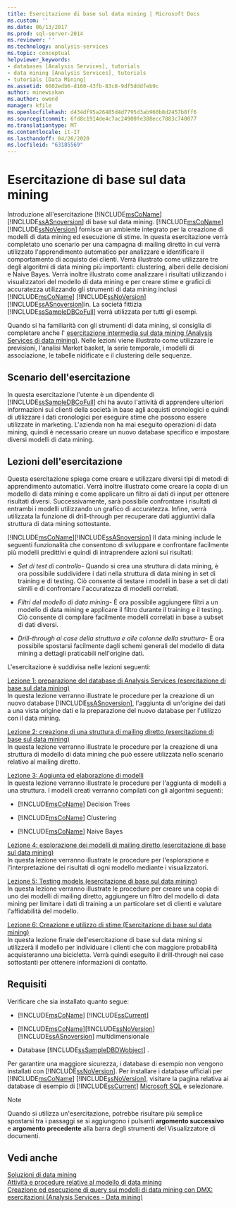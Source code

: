 ```yaml
---
title: Esercitazione di base sul data mining | Microsoft Docs
ms.custom: ''
ms.date: 06/13/2017
ms.prod: sql-server-2014
ms.reviewer: ''
ms.technology: analysis-services
ms.topic: conceptual
helpviewer_keywords:
- databases [Analysis Services], tutorials
- data mining [Analysis Services], tutorials
- tutorials [Data Mining]
ms.assetid: 6602edb6-d160-43fb-83c8-9df5dddfeb9c
author: minewiskan
ms.author: owend
manager: kfile
ms.openlocfilehash: d434df95a26485d4d7795d3ab960b8d2457b8ff6
ms.sourcegitcommit: 6fd8c1914de4c7ac24900fe388ecc7883c740077
ms.translationtype: MT
ms.contentlocale: it-IT
ms.lasthandoff: 04/26/2020
ms.locfileid: "63185569"
---
```

# <a name="basic-data-mining-tutorial"></a>Esercitazione di base sul data mining
  Introduzione all'esercitazione [!INCLUDE[msCoName](../includes/msconame-md.md)] [!INCLUDE[ssASnoversion](../includes/ssasnoversion-md.md)] di base sul data mining. [!INCLUDE[msCoName](../includes/msconame-md.md)][!INCLUDE[ssNoVersion](../includes/ssnoversion-md.md)] fornisce un ambiente integrato per la creazione di modelli di data mining ed esecuzione di stime. In questa esercitazione verrà completato uno scenario per una campagna di mailing diretto in cui verrà utilizzato l'apprendimento automatico per analizzare e identificare il comportamento di acquisto dei clienti. Verrà illustrato come utilizzare tre degli algoritmi di data mining più importanti: clustering, alberi delle decisioni e Naive Bayes. Verrà inoltre illustrato come analizzare i risultati utilizzando i visualizzatori del modello di data mining e per creare stime e grafici di accuratezza utilizzando gli strumenti di data mining inclusi [!INCLUDE[msCoName](../includes/msconame-md.md)] [!INCLUDE[ssNoVersion](../includes/ssnoversion-md.md)] [!INCLUDE[ssASnoversion](../includes/ssasnoversion-md.md)]in. La società fittizia [!INCLUDE[ssSampleDBCoFull](../includes/sssampledbcofull-md.md)] verrà utilizzata per tutti gli esempi.  
  
 Quando si ha familiarità con gli strumenti di data mining, si consiglia di completare anche l' [esercitazione intermedia sul data mining &#40;Analysis Services di data mining&#41;](../../2014/tutorials/intermediate-data-mining-tutorial-analysis-services-data-mining.md). Nelle lezioni viene illustrato come utilizzare le previsioni, l'analisi Market basket, la serie temporale, i modelli di associazione, le tabelle nidificate e il clustering delle sequenze.  
  
## <a name="tutorial-scenario"></a>Scenario dell'esercitazione  
 In questa esercitazione l'utente è un dipendente di [!INCLUDE[ssSampleDBCoFull](../includes/sssampledbcofull-md.md)] chi ha avuto l'attività di apprendere ulteriori informazioni sui clienti della società in base agli acquisti cronologici e quindi di utilizzare i dati cronologici per eseguire stime che possono essere utilizzate in marketing. L'azienda non ha mai eseguito operazioni di data mining, quindi è necessario creare un nuovo database specifico e impostare diversi modelli di data mining.  
  
## <a name="what-you-will-learn"></a>Lezioni dell'esercitazione  
 Questa esercitazione spiega come creare e utilizzare diversi tipi di metodi di apprendimento automatici. Verrà inoltre illustrato come creare la copia di un modello di data mining e come applicare un filtro ai dati di input per ottenere risultati diversi. Successivamente, sarà possibile confrontare i risultati di entrambi i modelli utilizzando un grafico di accuratezza. Infine, verrà utilizzata la funzione di drill-through per recuperare dati aggiuntivi dalla struttura di data mining sottostante.  
  
 [!INCLUDE[msCoName](../includes/msconame-md.md)][!INCLUDE[ssASnoversion](../includes/ssasnoversion-md.md)] Il data mining include le seguenti funzionalità che consentono di sviluppare e confrontare facilmente più modelli predittivi e quindi di intraprendere azioni sui risultati:  
  
-   *Set di test di controllo-* Quando si crea una struttura di data mining, è ora possibile suddividere i dati nella struttura di data mining in set di training e di testing. Ciò consente di testare i modelli in base a set di dati simili e di confrontare l'accuratezza di modelli correlati.  
  
-   *Filtri del modello di data mining-* È ora possibile aggiungere filtri a un modello di data mining e applicare il filtro durante il training e il testing. Ciò consente di compilare facilmente modelli correlati in base a subset di dati diversi.  
  
-   *Drill-through ai case della struttura e alle colonne della struttura-* È ora possibile spostarsi facilmente dagli schemi generali del modello di data mining a dettagli praticabili nell'origine dati.  
  
 L'esercitazione è suddivisa nelle lezioni seguenti:  
  
 [Lezione 1: preparazione del database di Analysis Services &#40;esercitazione di base sul data mining&#41;](../../2014/tutorials/lesson-1-preparing-the-analysis-services-database-basic-data-mining-tutorial.md)  
 In questa lezione verranno illustrate le procedure per la creazione di un nuovo database [!INCLUDE[ssASnoversion](../includes/ssasnoversion-md.md)], l'aggiunta di un'origine dei dati a una vista origine dati e la preparazione del nuovo database per l'utilizzo con il data mining.  
  
 [Lezione 2: creazione di una struttura di mailing diretto &#40;esercitazione di base sul data mining&#41;](../../2014/tutorials/lesson-2-building-a-targeted-mailing-structure-basic-data-mining-tutorial.md)  
 In questa lezione verranno illustrate le procedure per la creazione di una struttura di modello di data mining che può essere utilizzata nello scenario relativo al mailing diretto.  
  
 [Lezione 3: Aggiunta ed elaborazione di modelli](../../2014/tutorials/lesson-3-adding-and-processing-models.md)  
 In questa lezione verranno illustrate le procedure per l'aggiunta di modelli a una struttura. I modelli creati verranno compilati con gli algoritmi seguenti:  
  
-   [!INCLUDE[msCoName](../includes/msconame-md.md)] Decision Trees  
  
-   [!INCLUDE[msCoName](../includes/msconame-md.md)] Clustering  
  
-   [!INCLUDE[msCoName](../includes/msconame-md.md)] Naive Bayes  
  
 [Lezione 4: esplorazione dei modelli di mailing diretto &#40;esercitazione di base sul data mining&#41;](../../2014/tutorials/lesson-4-exploring-the-targeted-mailing-models-basic-data-mining-tutorial.md)  
 In questa lezione verranno illustrate le procedure per l'esplorazione e l'interpretazione dei risultati di ogni modello mediante i visualizzatori.  
  
 [Lezione 5: Testing models &#40;esercitazione di base sul data mining&#41;](../../2014/tutorials/lesson-5-testing-models-basic-data-mining-tutorial.md)  
 In questa lezione verranno illustrate le procedure per creare una copia di uno dei modelli di mailing diretto, aggiungere un filtro del modello di data mining per limitare i dati di training a un particolare set di clienti e valutare l'affidabilità del modello.  
  
 [Lezione 6: Creazione e utilizzo di stime &#40;Esercitazione di base sul data mining&#41;](../../2014/tutorials/lesson-6-creating-and-working-with-predictions-basic-data-mining-tutorial.md)  
 In questa lezione finale dell'esercitazione di base sul data mining si utilizzerà il modello per individuare i clienti che con maggiore probabilità acquisteranno una bicicletta. Verrà quindi eseguito il drill-through nei case sottostanti per ottenere informazioni di contatto.  
  
## <a name="requirements"></a>Requisiti  
 Verificare che sia installato quanto segue:  
  
-   [!INCLUDE[msCoName](../includes/msconame-md.md)] [!INCLUDE[ssCurrent](../includes/sscurrent-md.md)]  
  
-   [!INCLUDE[msCoName](../includes/msconame-md.md)][!INCLUDE[ssNoVersion](../includes/ssnoversion-md.md)] [!INCLUDE[ssASnoversion](../includes/ssasnoversion-md.md)] multidimensionale  
  
-   Database [!INCLUDE[ssSampleDBDWobject](../includes/sssampledbdwobject-md.md)] .  
  
 Per garantire una maggiore sicurezza, i database di esempio non vengono installati con [!INCLUDE[ssNoVersion](../includes/ssnoversion-md.md)]. Per installare i database ufficiali per [!INCLUDE[msCoName](../includes/msconame-md.md)] [!INCLUDE[ssNoVersion](../includes/ssnoversion-md.md)], visitare la pagina relativa ai database di esempio di [!INCLUDE[ssCurrent](../includes/sscurrent-md.md)] [Microsoft SQL](https://go.microsoft.com/fwlink/?LinkId=88417) e selezionare.  
  
> [!NOTE]  
>  Quando si utilizza un'esercitazione, potrebbe risultare più semplice spostarsi tra i passaggi se si aggiungono i pulsanti **argomento successivo** e **argomento precedente** alla barra degli strumenti del Visualizzatore di documenti.  
  
## <a name="see-also"></a>Vedi anche  
 [Soluzioni di data mining](../../2014/analysis-services/data-mining/data-mining-solutions.md)   
 [Attività e procedure relative al modello di data mining](../../2014/analysis-services/data-mining/mining-model-tasks-and-how-tos.md)   
 [Creazione ed esecuzione di query sui modelli di data mining con DMX: esercitazioni &#40;Analysis Services - Data mining&#41;](../../2014/tutorials/create-query-data-mining-models-dmx-tutorials.md)  
  
  
